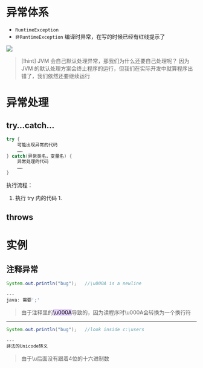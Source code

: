 # 异常体系
- `RuntimeException` 
- `非RuntimeException` 编译时异常，在写的时候已经有红线提示了

![](https://obsidian-1307744200.cos.ap-guangzhou.myqcloud.com/%E5%9B%BE%E7%89%87/202403031014287.png)

>[!hint] JVM 会自己默认处理异常，那我们为什么还要自己处理呢？
>因为 JVM 的默认处理方案会终止程序的运行，但我们在实际开发中就算程序出错了，我们依然还要继续运行

# 异常处理
## try…catch…
```java
try {
	可能出现异常的代码
	……
} catch(异常类名，变量名) {
	异常处理的代码
	……
}
```

执行流程：
1. 执行 try 内的代码
	1. 


## throws



# 实例
## 注释异常
```java
System.out.println("bug");   //\u000A is a newline

---
java: 需要';'
```
>由于注释里的<mark style="background: #D2B3FFA6;">\u000A</mark>导致的，因为读程序时\u000A会转换为一个换行符

---

```java
System.out.println("bug");   //look inside c:\users

---
非法的Unicode转义
```
>由于\u后面没有跟着4位的十六进制数






























































